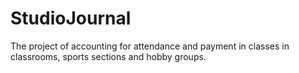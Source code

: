 # StudioJournal
The project of accounting for attendance and payment in classes in classrooms, sports sections and hobby groups.
